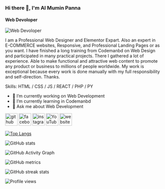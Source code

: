 ### Hi there 👋, I'm Al Mumin Panna
#### Web Devoloper
![Web Devoloper](https://scontent.fjsr11-1.fna.fbcdn.net/v/t39.30808-6/327786745_693677299201614_7559330506352326313_n.jpg?stp=dst-jpg_s960x960&_nc_cat=101&ccb=1-7&_nc_sid=e3f864&_nc_eui2=AeGIjtAL8iNbCvk40-VUF1a77vQd7FQmyF7u9B3sVCbIXoZy68e7AzDlrk8AfwEHahW6TZI6Lk6_Bg12KhVsKh7d&_nc_ohc=yvtGuUWxtugAX_zR3FQ&_nc_ht=scontent.fjsr11-1.fna&oh=00_AfAq6MFlH1et-nFRFPEPugtBOMg8LpNw4c5IVdgimmMxUg&oe=64063606)

I am a Professional Web Designer and Elementor Expart. Also an expert in E-COMMERCE websites, Responsive, and Professional Landing Pages or as you want. I have finished a long training from Codemanbd on Web Design and participated in many practical projects. There I gathered a lot of experience. Able to make functional and attractive web content to promote any product or business to millions of people worldwide. My work is exceptional because every work is done manually with my full responsibility and self-direction. Thanks.

Skills: HTML / CSS / JS / REACT / PHP / PY

- 🔭 I’m currently working on Web Development 
- 🌱 I’m currently learning in Codemanbd 
- 💬 Ask me about Web Development 


[<img src='https://cdn.jsdelivr.net/npm/simple-icons@3.0.1/icons/github.svg' alt='github' height='40'>](https://github.com/almumin-panna)  [<img src='https://cdn.jsdelivr.net/npm/simple-icons@3.0.1/icons/facebook.svg' alt='facebook' height='40'>](https://www.facebook.com/panna8311)  [<img src='https://cdn.jsdelivr.net/npm/simple-icons@3.0.1/icons/instagram.svg' alt='instagram' height='40'>](https://www.instagram.com/almuminpanna/)  [<img src='https://cdn.jsdelivr.net/npm/simple-icons@3.0.1/icons/youtube.svg' alt='YouTube' height='40'>](https://www.youtube.com/channel/@almuminpanna)  [<img src='https://cdn.jsdelivr.net/npm/simple-icons@3.0.1/icons/icloud.svg' alt='website' height='40'>](https://almuminpanna.xyz)  

[![Top Langs](https://github-readme-stats.vercel.app/api/top-langs/?username=almumin-panna)](https://github.com/anuraghazra/github-readme-stats)

![GitHub stats](https://github-readme-stats.vercel.app/api?username=almumin-panna&show_icons=true)  

![GitHub Activity Graph](https://activity-graph.herokuapp.com/graph?username=almumin-panna)  

![GitHub metrics](https://metrics.lecoq.io/almumin-panna)  

![GitHub streak stats](https://streak-stats.demolab.com/?user=almumin-panna)  

![Profile views](https://gpvc.arturio.dev/almumin-panna)  
